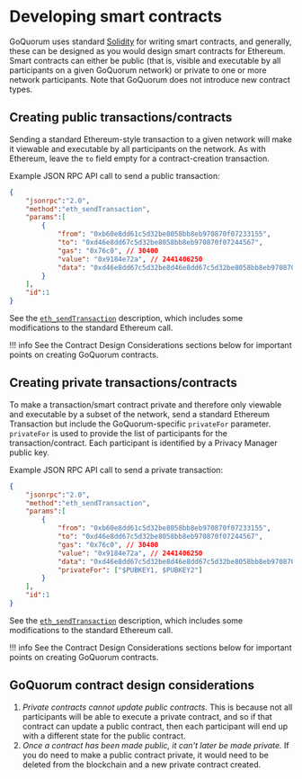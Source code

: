 # Developing smart contracts

GoQuorum uses standard [Solidity](https://solidity.readthedocs.io/en/develop/) for writing smart contracts,
and generally, these can be designed as you would design smart contracts for Ethereum. Smart contracts can
either be public (that is, visible and executable by all participants on a given GoQuorum network) or private to
one or more network participants. Note that GoQuorum does not introduce new contract types.

## Creating public transactions/contracts

Sending a standard Ethereum-style transaction to a given network will make it viewable and executable by
all participants on the network. As with Ethereum, leave the `to` field empty for a contract-creation transaction.

Example JSON RPC API call to send a public transaction:

``` json
{
    "jsonrpc":"2.0",
    "method":"eth_sendTransaction",
    "params":[
        {
            "from": "0xb60e8dd61c5d32be8058bb8eb970870f07233155",
            "to": "0xd46e8dd67c5d32be8058bb8eb970870f07244567",
            "gas": "0x76c0", // 30400
            "value": "0x9184e72a", // 2441406250
            "data": "0xd46e8dd67c5d32be8d46e8dd67c5d32be8058bb8eb970870f072445675058bb8eb970870f072445675"
        }
    ],
    "id":1
}
```

See the [`eth_sendTransaction`](../../Reference/API-Methods.md#ethsendtransaction) description, which includes some
modifications to the standard Ethereum call.

!!! info
    See the Contract Design Considerations sections below for important points on creating GoQuorum contracts.

## Creating private transactions/contracts

To make a transaction/smart contract private and therefore only viewable and executable by a
subset of the network, send a standard Ethereum Transaction but include the GoQuorum-specific `privateFor`
parameter.  `privateFor` is used to provide the list of participants for the transaction/contract.
Each participant is identified by a Privacy Manager public key.

Example JSON RPC API call to send a private transaction:

``` json
{
    "jsonrpc":"2.0",
    "method":"eth_sendTransaction",
    "params":[
        {
            "from": "0xb60e8dd61c5d32be8058bb8eb970870f07233155",
            "to": "0xd46e8dd67c5d32be8058bb8eb970870f07244567",
            "gas": "0x76c0", // 30400
            "value": "0x9184e72a", // 2441406250
            "data": "0xd46e8dd67c5d32be8d46e8dd67c5d32be8058bb8eb970870f072445675058bb8eb970870f072445675",
            "privateFor": ["$PUBKEY1, $PUBKEY2"]
        }
    ],
    "id":1
}
```

See the [`eth_sendTransaction`](../../Reference/API-Methods.md#ethsendtransaction) description, which includes some
modifications to the standard Ethereum call.

!!! info
    See the Contract Design Considerations sections below for important points on creating GoQuorum contracts.

## GoQuorum contract design considerations

1. *Private contracts cannot update public contracts.* This is because not all participants will be able to execute a private contract, and so if that contract can update a public contract, then each participant will end up with a different state for the public contract.
1. *Once a contract has been made public, it can't later be made private.* If you do need to make a public contract private, it would need to be deleted from the blockchain and a new private contract created.
